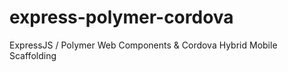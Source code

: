 # express-polymer-cordova
ExpressJS / Polymer Web Components &amp; Cordova Hybrid Mobile Scaffolding

